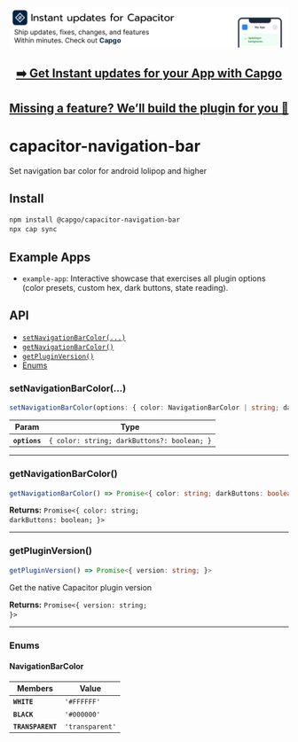 <a href="https://capgo.app/"><img src='https://raw.githubusercontent.com/Cap-go/capgo/main/assets/capgo_banner.png' alt='Capgo - Instant updates for capacitor'/></a>

<div align="center">
  <h2><a href="https://capgo.app/?ref=plugin"> ➡️ Get Instant updates for your App with Capgo</a></h2>
  <h2><a href="https://capgo.app/consulting/?ref=plugin"> Missing a feature? We’ll build the plugin for you 💪</a></h2>
</div>

# capacitor-navigation-bar

Set navigation bar color for android lolipop and higher

## Install

```bash
npm install @capgo/capacitor-navigation-bar
npx cap sync
```

## Example Apps

- `example-app`: Interactive showcase that exercises all plugin options (color presets, custom hex, dark buttons, state reading).


## API

<docgen-index>

* [`setNavigationBarColor(...)`](#setnavigationbarcolor)
* [`getNavigationBarColor()`](#getnavigationbarcolor)
* [`getPluginVersion()`](#getpluginversion)
* [Enums](#enums)

</docgen-index>

<docgen-api>
<!--Update the source file JSDoc comments and rerun docgen to update the docs below-->

### setNavigationBarColor(...)

```typescript
setNavigationBarColor(options: { color: NavigationBarColor | string; darkButtons?: boolean; }) => Promise<void>
```

| Param         | Type                                                   |
| ------------- | ------------------------------------------------------ |
| **`options`** | <code>{ color: string; darkButtons?: boolean; }</code> |

--------------------


### getNavigationBarColor()

```typescript
getNavigationBarColor() => Promise<{ color: string; darkButtons: boolean; }>
```

**Returns:** <code>Promise&lt;{ color: string; darkButtons: boolean; }&gt;</code>

--------------------


### getPluginVersion()

```typescript
getPluginVersion() => Promise<{ version: string; }>
```

Get the native Capacitor plugin version

**Returns:** <code>Promise&lt;{ version: string; }&gt;</code>

--------------------


### Enums


#### NavigationBarColor

| Members           | Value                      |
| ----------------- | -------------------------- |
| **`WHITE`**       | <code>'#FFFFFF'</code>     |
| **`BLACK`**       | <code>'#000000'</code>     |
| **`TRANSPARENT`** | <code>'transparent'</code> |

</docgen-api>
